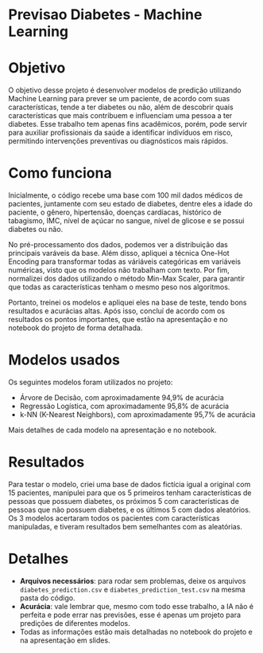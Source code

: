 # Previsao Diabetes - Machine Learning
# Objetivo

O objetivo desse projeto é desenvolver modelos de predição utilizando Machine Learning para prever se um paciente, de acordo com suas características, tende a ter diabetes ou não, além de descobrir quais características que mais contribuem e influenciam uma pessoa a ter diabetes. Esse trabalho tem apenas fins acadêmicos, porém, pode servir para auxiliar  profissionais da saúde a identificar indivíduos em risco, permitindo intervenções preventivas ou diagnósticos mais rápidos.

# Como funciona

Inicialmente, o código recebe uma base com 100 mil dados médicos de pacientes, juntamente com seu estado de diabetes, dentre eles a idade do paciente, o gênero, hipertensão, doenças cardíacas, histórico de tabagismo, IMC, nível de açúcar no sangue, nível de glicose e se possui diabetes ou não.

No pré-processamento dos dados, podemos ver a distribuição das principais varáveis da base. Além disso, apliquei a técnica One-Hot Encoding para transformar todas as váriáveis categóricas em variáveis numéricas, visto que os modelos não trabalham com texto. Por fim, normalizei dos dados utilizando o método Min-Max Scaler, para garantir que todas as características tenham o mesmo peso nos algoritmos.

Portanto, treinei os modelos e apliquei eles na base de teste, tendo bons resultados e acurácias altas. Após isso, concluí de acordo com os resultados os pontos importantes, que estão na apresentação e no notebook do projeto de forma detalhada.

# Modelos usados

Os seguintes modelos foram utilizados no projeto:

- Árvore de Decisão, com aproximadamente 94,9% de acurácia
- Regressão Logística, com aproximadamente 95,8% de acurácia
- k-NN (K-Nearest Neighbors), com aproximadamente 95,7% de acurácia

Mais detalhes de cada modelo na apresentação e no notebook.

# Resultados

Para testar o modelo, criei uma base de dados fictícia igual a original com 15 pacientes, manipulei para que os 5 primeiros tenham características de pessoas que possuem diabetes, os próximos 5 com características de pessoas que não possuem diabetes, e os últimos 5 com dados aleatórios. Os 3 modelos acertaram todos os pacientes com características manipuladas, e tiveram resultados bem semelhantes com as aleatórias.

# Detalhes

- **Arquivos necessários**: para rodar sem problemas, deixe os arquivos `diabetes_prediction.csv` e `diabetes_prediction_test.csv` na mesma pasta do código.
- **Acurácia**: vale lembrar que, mesmo com todo esse trabalho, a IA não é perfeita e pode errar nas previsões, esse é apenas um projeto para predições de diferentes modelos.
- Todas as informações estão mais detalhadas no notebook do projeto e na apresentação em slides.
